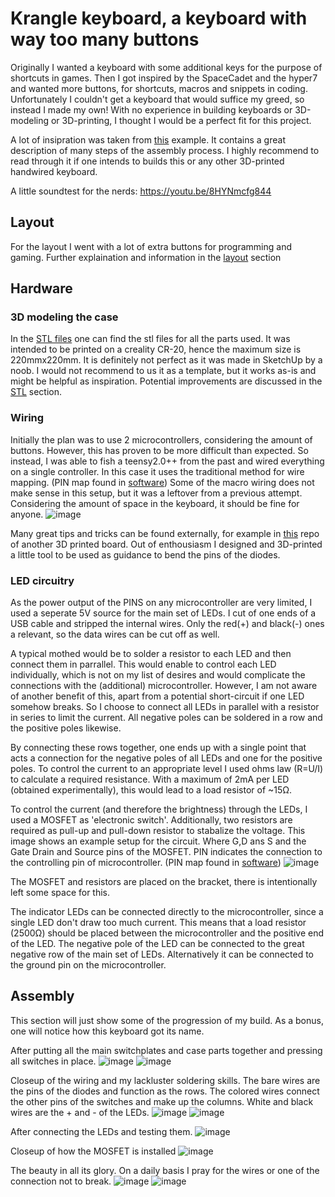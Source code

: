 ﻿# Krangle keyboard, a keyboard with way too many buttons
Originally I wanted a keyboard with some additional keys for the purpose of shortcuts in games. 
Then I got inspired by the SpaceCadet and the hyper7 and wanted more buttons, for shortcuts, macros and snippets in coding. 
Unfortunately I couldn't get a keyboard that would suffice my greed, so instead I made my own!
With no experience in building keyboards or 3D-modeling or 3D-printing, I thought I would be a perfect fit for this project.

A lot of insipration was taken from [this](https://github.com/jurassic73/split89/blob/main/readme.md#prepping-the-diodes) example.
It contains a great description of many steps of the assembly process.
I highly recommend to read through it if one intends to builds this or any other 3D-printed handwired keyboard.

A little soundtest for the nerds: https://youtu.be/8HYNmcfg844

## Layout
For the layout I went with a lot of extra buttons for programming and gaming.
Further explaination and information in the [layout](./Layout) section

## Hardware
### 3D modeling the case
In the [STL files](./STLfiles) one can find the stl files for all the parts used.
It was intended to be printed on a creality CR-20, hence the maximum size is 220mmx220mm.
It is definitely not perfect as it was made in SketchUp by a noob.
I would not recommend to us it as a template, but it works as-is and might be helpful as inspiration.
Potential improvements are discussed in the [STL](./STLfiles) section.


### Wiring
Initially the plan was to use 2 microcontrollers, considering the amount of buttons.
However, this has proven to be more difficult than expected.
So instead, I was able to fish a teensy2.0++ from the past and wired everything on a single controller.
In this case it uses the traditional method for wire mapping. (PIN map found in [software](./Software))
Some of the macro wiring does not make sense in this setup, but it was a leftover from a previous attempt.
Considering the amount of space in the keyboard, it should be fine for anyone.
![image](https://github.com/mjongerh/KrangleBoard/blob/master/Images/wiring.png)

Many great tips and tricks can be found externally, for example in [this](https://github.com/jurassic73/split89/blob/main/readme.md#prepping-the-diodes) repo of another 3D printed board.
Out of enthousiasm I designed and 3D-printed a little tool to be used as guidance to bend the pins of the diodes.

### LED circuitry
As the power output of the PINS on any microcontroller are very limited, I used a seperate 5V source for the main set of LEDs.
I cut of one ends of a USB cable and stripped the internal wires.
Only the red(+) and black(-) ones a relevant, so the data wires can be cut off as well.

A typical mothed would be to solder a resistor to each LED and then connect them in parrallel.
This would enable to control each LED individually, which is not on my list of desires and would complicate the connections with the (additional) microcontroller.
However, I am not aware of another benefit of this, apart from a potential short-circuit if one LED somehow breaks.
So I choose to connect all LEDs in parallel with a resistor in series to limit the current.
All negative poles can be soldered in a row and the positive poles likewise.

By connecting these rows together, one ends up with a single point that acts a connection for the negative poles of all LEDs and one for the positive poles.
To control the current to an appropriate level I used ohms law (R=U/I) to calculate a required resistance.
With a maximum of 2mA per LED (obtained experimentally), this would lead to a load resistor of ~15Ω.

To control the current (and therefore the brightness) through the LEDs, I used a MOSFET as 'electronic switch'.
Additionally, two resistors are required as pull-up and pull-down resistor to stabalize the voltage.
This image shows an example setup for the circuit.
Where G,D ans S and the Gate Drain and Source pins of the MOSFET.
PIN indicates the connection to the controlling pin of microcontroller. (PIN map found in [software](./Software))
![image](https://github.com/mjongerh/KrangleBoard/blob/master/Images/MOSFET.png)

The MOSFET and resistors are placed on the bracket, there is intentionally left some space for this.

The indicator LEDs can be connected directly to the microcontroller, since a single LED don't draw too much current.
This means that a load resistor (2500Ω) should be placed between the microcontroller and the positive end of the LED.
The negative pole of the LED can be connected to the great negative row of the main set of LEDs.
Alternatively it can be connected to the ground pin on the microcontroller.


## Assembly
This section will just show some of the progression of my build.
As a bonus, one will notice how this keyboard got its name.

After putting all the main switchplates and case parts together and pressing all switches in place.
![image](https://github.com/mjongerh/KrangleBoard/blob/master/Images/part1.jpg)
![image](https://github.com/mjongerh/KrangleBoard/blob/master/Images/part2.jpg)

Closeup of the wiring and my lackluster soldering skills. 
The bare wires are the pins of the diodes and function as the rows.
The colored wires connect the other pins of the switches and make up the columns.
White and black wires are the + and - of the LEDs.
![image](https://github.com/mjongerh/KrangleBoard/blob/master/Images/closeup.jpg)
![image](https://github.com/mjongerh/KrangleBoard/blob/master/Images/closeup2.jpg)

After connecting the LEDs and testing them.
![image](https://github.com/mjongerh/KrangleBoard/blob/master/Images/part3.jpg)

Closeup of how the MOSFET is installed
![image](https://github.com/mjongerh/KrangleBoard/blob/master/Images/mosfetinstall.jpg)

The beauty in all its glory.
On a daily basis I pray for the wires or one of the connection not to break.
![image](https://github.com/mjongerh/KrangleBoard/blob/master/Images/part4.jpg)
![image](https://github.com/mjongerh/KrangleBoard/blob/master/Images/desk.jpg)

